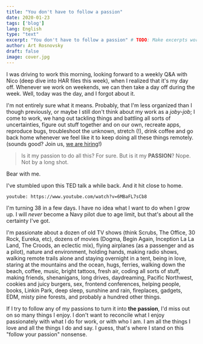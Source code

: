 ```yaml
---
title: "You don't have to follow a passion"
date: 2020-01-23
tags: ['blog']
lang: English
type: "text"
excerpt: "You don't have to follow a passion" # TODO: Make excerpts work with Casper
author: Art Rosnovsky
draft: false
image: cover.jpg
---
```


I was driving to work this morning, looking forward to a weekly Q&A with Nico (deep dive into HAR files this week), when I realized that it's my day off. Whenever we work on weekends, we can then take a day off during the week. Well, today was the day, and I forgot about it.

I'm not entirely sure what it means. Probably, that I'm less organized than I though previously, or maybe I still don't think about my work as a _joby-job_; I come to work, we hang out tackling things and battling all sorts of uncertainties, figure out stuff together and on our own, recreate apps, reproduce bugs, troubleshoot the unknown, stretch (!), drink coffee and go back home whenever we feel like it to keep doing all these things remotely. (sounds good? Join us, [we are hiring](https://jobs.lever.co/auth0?lever-via=KkPp8EXnYD)!)

> Is it my passion to do all this? For sure. But is it my **PASSION**? Nope. Not by a long shot.

Bear with me. 

I've stumbled upon this TED talk a while back. And it hit close to home.

`youtube: https://www.youtube.com/watch?v=6MBaFL7sCb8`

I'm turning 38 in a few days. I have no idea what I want to do when I grow up. I will _never_ become a Navy pilot due to age limit, but that's about all the certainty I've got.

I'm passionate about a dozen of old TV shows (think Scrubs, The Office, 30 Rock, Eureka, etc), dozens of movies (Dogma, Begin Again, Inception La La Land, The Croods, an eclectic mix), flying airplanes (as a passenger and as a pilot), nature and environment, holding hands, making radio shows, walking remote trails alone and staying overnight in a tent, being in love, staring at the mountains and the ocean, hugs, ferries, walking down the beach, coffee, music, bright tattoos, fresh air, coding all sorts of stuff, making friends, shenanigans, long drives, daydreaming, Pacific Northwest, cookies and juicy burgers, sex, frontend conferences, helping people, books, Linkin Park, deep sleep, sunshine and rain, fireplaces, gadgets, EDM, misty pine forests, and probably a hundred other things.

If I try to follow any of my passions to turn it into **the passion**, I'd miss out on so many things I enjoy. I don't want to reconcile what I enjoy passionately with what I do for work, or with who I am. I am all the things I love and all the things I do and say. I guess, that's where I stand on this "follow your passion" nonsense.
